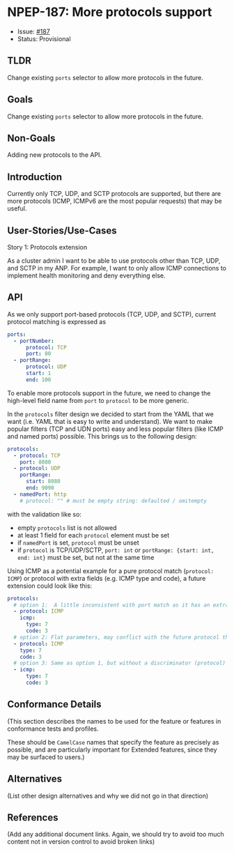 # NPEP-187: More protocols support

* Issue: [#187](https://github.com/kubernetes-sigs/network-policy-api/issues/187)
* Status: Provisional

## TLDR

Change existing `ports` selector to allow more protocols in the future.

## Goals

Change existing `ports` selector to allow more protocols in the future.

## Non-Goals

Adding new protocols to the API.

## Introduction

Currently only TCP, UDP, and SCTP protocols are supported, but there are more protocols (ICMP, ICMPv6 are the most popular requests) 
that may be useful.

## User-Stories/Use-Cases

Story 1: Protocols extension

As a cluster admin I want to be able to use protocols other than TCP, UDP, and SCTP in my ANP.
For example, I want to only allow ICMP connections to implement health monitoring and deny everything else.

## API

As we only support port-based protocols (TCP, UDP, and SCTP), current protocol matching is expressed as
```yaml
ports:
  - portNumber:
      protocol: TCP
      port: 80
  - portRange:
      protocol: UDP
      start: 1
      end: 100
```
To enable more protocols support in the future, we need to change the high-level field name from `port` to `protocol` to be more generic.

In the `protocols` filter design we decided to start from the YAML that we want (i.e. YAML that is easy to write and understand).
We want to make popular filters (TCP and UDN ports) easy and less popular filters (like ICMP and named ports) possible.
This brings us to the following design:

```yaml
protocols:
  - protocol: TCP
    port: 8080
  - protocol: UDP
    portRange: 
      start: 8080
      end: 9090 
  - namedPort: http
    # protocol: "" # must be empty string: defaulted / omitempty
```

with the validation like so:
- empty `protocols` list is not allowed
- at least 1 field for each `protocol` element must be set
- if `namedPort` is set, `protocol` must be unset
- if `protocol` is TCP/UDP/SCTP, `port: int` or `portRange: {start: int, end: int}` must be set, but not at the same time

Using ICMP as a potential example for a pure protocol match (`protocol: ICMP`) or protocol with extra fields (e.g. ICMP type and code),
a future extension could look like this:

```yaml
protocols:
  # option 1:  A little inconsistent with port match as it has an extra `icmp` field instead of flat parameters
  - protocol: ICMP
    icmp:
      type: 7
      code: 3
  # option 2: Flat parameters, may conflict with the future protocol that also have type or code
  - protocol: ICMP
    type: 7
    code: 3
  # option 3: Same as option 1, but without a discriminator (protocol)
  - icmp:
      type: 7
      code: 3
```

## Conformance Details

(This section describes the names to be used for the feature or
features in conformance tests and profiles.

These should be `CamelCase` names that specify the feature as
precisely as possible, and are particularly important for
Extended features, since they may be surfaced to users.)

## Alternatives

(List other design alternatives and why we did not go in that
direction)

## References

(Add any additional document links. Again, we should try to avoid
too much content not in version control to avoid broken links)
